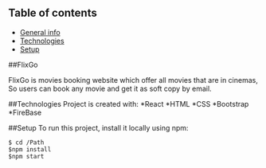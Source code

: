 ## Table of contents
* [General info](#general-info)
* [Technologies](#technologies)
* [Setup](#setup)


##FlixGo

FlixGo is movies booking website which offer all movies that are in cinemas, So users can book any movie and get it as soft copy by email.

##Technologies
Project is created with:
*React
*HTML
*CSS
*Bootstrap
*FireBase


##Setup
To run this project, install it locally using npm:
```
$ cd /Path
$npm install
$npm start
```
